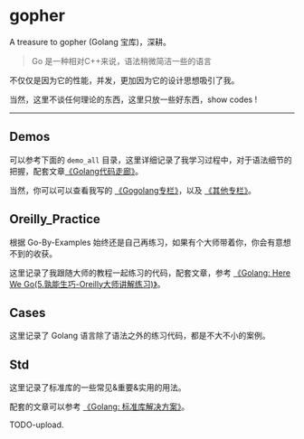 # gopher

A treasure to gopher (Golang 宝库)，深耕。

> Go 是一种相对C++来说，语法稍微简洁一些的语言

不仅仅是因为它的性能，并发，更加因为它的设计思想吸引了我。

当然，这里不谈任何理论的东西，这里只放一些好东西，show codes !

---

## Demos

可以参考下面的 `demo_all` 目录，这里详细记录了我学习过程中，对于语法细节的把握，配套文章[《Golang代码走廊》](http://www.merlinblog.site/posts/d3fb236/#%E5%8F%8D%E5%B0%84)。

当然，你可以可以查看我写的 [《Gogolang专栏》](http://www.merlinblog.site/categories/Gogolang%E4%B8%93%E6%A0%8F/)，以及 [《其他专栏》](http://www.merlinblog.site/posts/590c21ce/#Gogolang)。

## Oreilly_Practice

根据 Go-By-Examples 始终还是自己再练习，如果有个大师带着你，你会有意想不到的收获。

这里记录了我跟随大师的教程一起练习的代码，配套文章，参考 [《Golang: Here We Go(5.孰能生巧-Oreilly大师讲解练习)》](http://www.merlinblog.site/posts/94df7563/)。

## Cases

这里记录了 Golang 语言除了语法之外的练习代码，都是不大不小的案例。

## Std

这里记录了标准库的一些常见&重要&实用的用法。

配套的文章可以参考 [《Golang: 标准库解决方案》](http://www.merlinblog.site/categories/StdGolang专栏/)。

TODO-upload.